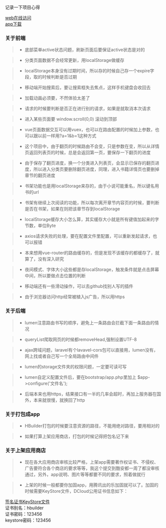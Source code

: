 记录一下项目心得  

[web在线访问](http://xs.hjply.com)  
[app下载](https://pan.baidu.com/s/1gi1AMSc43pSFz99dLjso8A)

### 关于前端  

>- 底部菜单active状态问题，刷新页面后要保证active状态是对的  

>- 分类页面数据不会经常更新，用localStorage做缓存  

>- localStorage本身没有过期时间，所以存的时候自己存一个expire字段，取的时候判断是否过期  

>- 移动端开始搜索后，要让搜索框失去焦点，这样手机键盘会收回去  

>- 加载动画必须要，不然体验太差了  

>- 请求的时候要判断是否正在进行别的请求，如果是就取消本次请求  

>- 进入某些页面要 window.scroll(0,0) 滚动到顶部  

>- vue页面数据交互可以用vuex，也可以在路由配置的时候加上参数，也可以跟以前一样用?a=1&b=1这种方式  

>- 这个项目中，由于翻页的时候路由不会变，只是参数在变，所以从详情页返回列表页的时候，总是会返回第一页，要保存一下翻页的进度  

>- 由于保存了翻页进度，换一个分类进入列表页，会显示已保存的翻页进度，所以进入分类页要删除翻页进度，同理，进入书籍详情页也要删掉章节的翻页进度      

>- 书架功能也是用localStorage来存的，由于小说可能重名，所以键名用书的url  

>- 书架有继续上次阅读的功能，所以每次离开章节内容页的时候，要判断是否在书架，如果在则把该章节存到localStorage  

>- localStorage缓存大小怎么算，其实缓存大小就是所有键值加起来的字节数，单位Byte  

>- axios请求失败的处理，要在配置文件里配置，可以重新发起请求，也可以报错  

>- 本来想用vue-router的路由缓存的，但是发现不该缓存的都缓存了，就算了，没有深入研究  

>- 夜间模式、字体大小这些都是存localStorage，触发条件就是点击屏幕中间，所以要做点击位置的判断  

>- 移动端还有一些滑动操作，可以去github找别人写的插件  

>- 由于浏览器访问http经常被植入js广告，所以用https  

### 关于后端  

>- lumen注意路由书写的顺序，避免上一条路由会拦截下面一条路由的情况  

>- queryList爬取网页的时候都removeHead,强制设置UTF-8  

>- ajax跨域问题，laravel有个lavavel-cors包可以直接用，lumen没有，网上找或者自己写一个全局路由中间件  

>- lumen的storage文件夹的权限问题，一定要可读可写  

>- lumen自定义配置文件后，要在bootstrap/app.php里加上 $app->configure('文件名');  

>- 后端本来也用https，结果接口有一半的几率会超时，再加上服务器在国外，本来就很慢，就换回了http  

### 关于打包成app  

>- HBuilder打包的时候要注意资源的路径，不能用绝对路径，要用相对的  

>- 如果打算上架应用商店，打包的时候记得把包名记下来  

### 关于上架应用商店  

>- 现在各大应用商店审核比较严格，上架app需要著作权证书、不侵权、广告要符合各个商店的要求等等，我这个提交到酷安都一周了都没审核通过，另外，app说明、图片等等都要不同的要求，照着做就行  

>- 上架的时候一般都要你加固app，用腾讯出的乐加固就可以了。加固的时候需要KeyStore文件，DCloud公用证书信息如下：  

[签名证书KeyStore文件](http://download.dcloud.net.cn/HBuilder.keystore)  
证书别名：hbuilder  
证书密码：123456  
keystore密码：123456 


